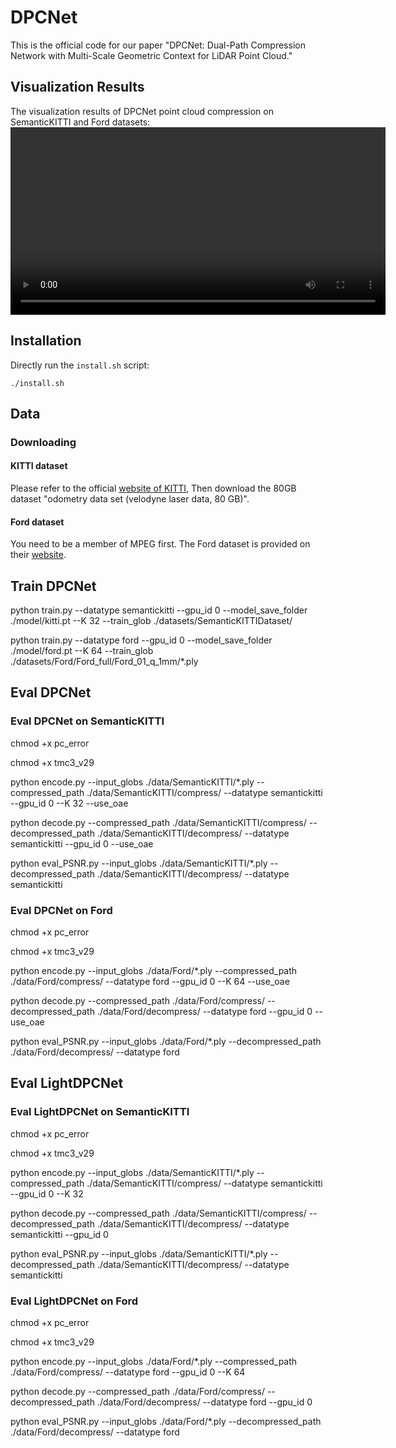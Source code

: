 # DPCNet
This is the official code for our paper "DPCNet: Dual-Path Compression Network with Multi-Scale Geometric Context for LiDAR Point Cloud."

## Visualization Results
The visualization results of DPCNet point cloud compression on SemanticKITTI and Ford datasets:  
<video src="https://username.github.io/repo-name/Video.mp4" controls width="600"></video>

## Installation

Directly run the `install.sh` script:
```
./install.sh
```

## Data
### Downloading
#### KITTI dataset

Please refer to the official [website of KITTI](https://www.cvlibs.net/datasets/kitti/eval_odometry.php), Then download the 80GB dataset "odometry data set (velodyne laser data, 80 GB)".

#### Ford dataset

You need to be a member of MPEG first. The Ford dataset is provided on their [website](https://mpegfs.int-evry.fr/mpegcontent/ws-mpegcontent/MPEG-I).

## Train DPCNet
python train.py --datatype semantickitti  --gpu_id 0 --model_save_folder ./model/kitti.pt --K 32 --train_glob ./datasets/SemanticKITTIDataset/



python train.py --datatype ford  --gpu_id 0 --model_save_folder ./model/ford.pt --K 64 --train_glob ./datasets/Ford/Ford_full/Ford_01_q_1mm/\*.ply

## Eval DPCNet
### Eval DPCNet on SemanticKITTI
chmod +x pc_error



chmod +x tmc3_v29



python encode.py --input_globs ./data/SemanticKITTI/\*.ply --compressed_path ./data/SemanticKITTI/compress/ --datatype semantickitti --gpu_id 0 --K 32 --use_oae



python decode.py  --compressed_path ./data/SemanticKITTI/compress/ --decompressed_path ./data/SemanticKITTI/decompress/ --datatype semantickitti --gpu_id 0 --use_oae



python eval_PSNR.py --input_globs ./data/SemanticKITTI/\*.ply --decompressed_path ./data/SemanticKITTI/decompress/ --datatype semantickitti

### Eval DPCNet on Ford

chmod +x pc_error



chmod +x tmc3_v29



python encode.py --input_globs ./data/Ford/\*.ply --compressed_path ./data/Ford/compress/ --datatype ford --gpu_id 0 --K 64 --use_oae



python decode.py  --compressed_path ./data/Ford/compress/ --decompressed_path ./data/Ford/decompress/ --datatype ford --gpu_id 0 --use_oae



python eval_PSNR.py --input_globs ./data/Ford/\*.ply --decompressed_path ./data/Ford/decompress/ --datatype ford

## Eval LightDPCNet
### Eval LightDPCNet on SemanticKITTI

chmod +x pc_error



chmod +x tmc3_v29



python encode.py --input_globs ./data/SemanticKITTI/\*.ply --compressed_path ./data/SemanticKITTI/compress/ --datatype semantickitti --gpu_id 0 --K 32



python decode.py  --compressed_path ./data/SemanticKITTI/compress/ --decompressed_path ./data/SemanticKITTI/decompress/ --datatype semantickitti --gpu_id 0



python eval_PSNR.py --input_globs ./data/SemanticKITTI/\*.ply --decompressed_path ./data/SemanticKITTI/decompress/ --datatype semantickitti

### Eval LightDPCNet on Ford

chmod +x pc_error



chmod +x tmc3_v29



python encode.py --input_globs ./data/Ford/\*.ply --compressed_path ./data/Ford/compress/ --datatype ford --gpu_id 0 --K 64



python decode.py  --compressed_path ./data/Ford/compress/ --decompressed_path ./data/Ford/decompress/ --datatype ford --gpu_id 0



python eval_PSNR.py --input_globs ./data/Ford/\*.ply --decompressed_path ./data/Ford/decompress/ --datatype ford
